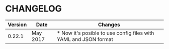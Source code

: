 
# CHANGELOG

|Version | Date     | Changes |
|------- |--------- | ------- |
|0.22.1  | May 2017 |* Now it's posible to use config files with YAML and JSON format |
